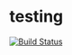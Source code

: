 # testing

[![Build Status](https://travis-ci.org/Ningning1992/testing.svg?branch=master)](https://travis-ci.org/Ningning1992/testing)
